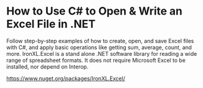 # How to Use C# to Open & Write an Excel File in .NET

Follow step-by-step examples of how to create, open, and save Excel files with C#, and apply basic operations like getting sum, average, count, and more. IronXL.Excel is a stand alone .NET software library for reading a wide range of spreadsheet formats. It does not require Microsoft Excel to be installed, nor depend on Interop.

https://www.nuget.org/packages/IronXL.Excel/